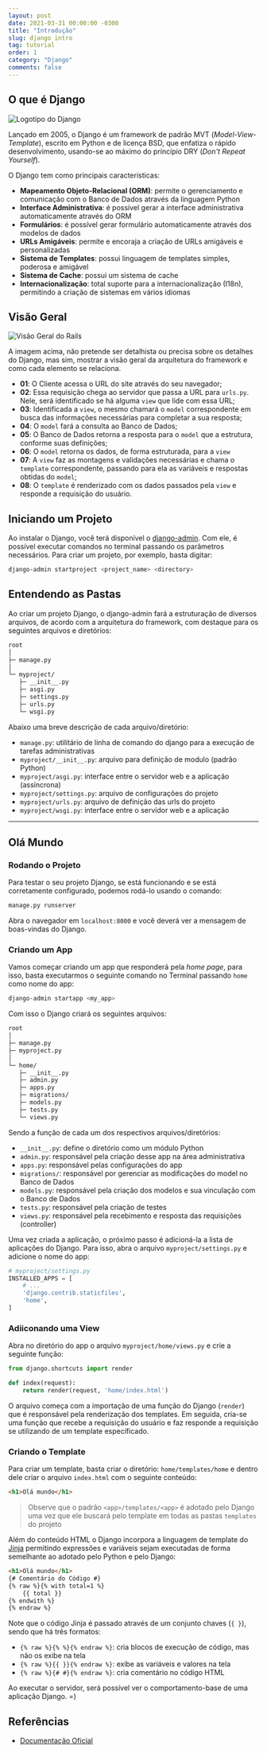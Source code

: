 ```yaml
---
layout: post
date: 2021-03-31 00:00:00 -0300
title: "Introdução"
slug: django intro
tag: tutorial
order: 1
category: "Django"
comments: false
---
```


## O que é Django

![Logotipo do Django](../assets/img/django.jpg)

Lançado em 2005, o Django é um framework de padrão MVT (_Model-View-Template_), escrito em Python e de licença BSD, que enfatiza o rápido desenvolvimento, usando-se ao máximo do princípio DRY (_Don't Repeat Yourself_).

O Django tem como principais características:

- **Mapeamento Objeto-Relacional (ORM)**: permite o gerenciamento e comunicação com o Banco de Dados através da linguagem Python
- **Interface Administrativa**: é possível gerar a interface administrativa automaticamente através do ORM
- **Formulários**: é possível gerar formulário automaticamente através dos modelos de dados
- **URLs Amigáveis**: permite e encoraja a criação de URLs amigáveis e personalizadas
- **Sistema de Templates**: possui linguagem de templates simples, poderosa e amigável
- **Sistema de Cache**: possui um sistema de cache
- **Internacionalização**: total suporte para a internacionalização (I18n), permitindo a criação de sistemas em vários idiomas

## Visão Geral

![Visão Geral do Rails](../assets/img/django_architecture.jpg)

A imagem acima, não pretende ser detalhista ou precisa sobre os detalhes do Django, mas sim, mostrar a visão geral da arquitetura do framework e como cada elemento se relaciona.

- **01**: O Cliente acessa o URL do site através do seu navegador;
- **02**: Essa requisição chega ao servidor que passa a URL para `urls.py`. Nele, será identificado se há alguma `view` que lide com essa URL;
- **03**: Identificada a `view`, o mesmo chamará o `model` correspondente em busca das informações necessárias para completar a sua resposta;
- **04**: O `model` fará a consulta ao Banco de Dados;
- **05**: O Banco de Dados retorna a resposta para o `model` que  a estrutura, conforme suas definições;
- **06**: O `model` retorna os dados, de forma estruturada, para a `view`
- **07**: A `view` faz as montagens e validações necessárias e chama o `template` correspondente, passando para ela as variáveis e respostas obtidas do `model`;
- **08**: O `template` é renderizado com os dados passados pela `view` e responde a requisição do usuário.

## Iniciando um Projeto

Ao instalar o Django, você terá disponível o [django-admin](https://docs.djangoproject.com/en/3.1/ref/django-admin/). Com ele, é possível executar comandos no terminal passando os parâmetros necessários. Para criar um projeto, por exemplo, basta digitar:

```bash
django-admin startproject <project_name> <directory>
```

## Entendendo as Pastas

Ao criar um projeto Django, o django-admin fará a estruturação de diversos arquivos, de acordo com a arquitetura do framework, com destaque para os seguintes arquivos e diretórios:

```bash
root
│
├─ manage.py
│
└─ myproject/
   ├─ __init__.py
   ├─ asgi.py
   ├─ settings.py
   ├─ urls.py
   └─ wsgi.py
```

Abaixo uma breve descrição de cada arquivo/diretório:

- `manage.py`: utilitário de linha de comando do django para a execução de tarefas administrativas
- `myproject/__init__.py`: arquivo para definição de modulo (padrão Python)
- `myproject/asgi.py`: interface entre o servidor web e a aplicação (assíncrona)
- `myproject/settings.py`: arquivo de configurações do projeto
- `myproject/urls.py`: arquivo de definição das urls do projeto
- `myproject/wsgi.py`: interface entre o servidor web e a aplicação

---

## Olá Mundo

### Rodando o Projeto

Para testar o seu projeto Django, se está funcionando e se está corretamente configurado, podemos rodá-lo usando o comando:

```bash
manage.py runserver
```

Abra o navegador em `localhost:8000` e você deverá ver a mensagem de boas-vindas do Django.

### Criando um App

Vamos começar criando um app que responderá pela _home page_, para isso, basta executarmos o seguinte comando no Terminal passando `home` como nome do app:

```bash
django-admin startapp <my_app>
```

Com isso o Django criará os seguintes arquivos:

```bash
root
│
├─ manage.py
├─ myproject.py
│
└─ home/
   ├─ __init__.py
   ├─ admin.py
   ├─ apps.py
   ├─ migrations/
   ├─ models.py
   ├─ tests.py
   └─ views.py
```

Sendo a função de cada um dos respectivos arquivos/diretórios:

- `__init__.py`: define o diretório como um módulo Python
- `admin.py`: responsável pela criação desse app na área administrativa
- `apps.py`: responsável pelas configurações do app
- `migrations/`: responsável por gerenciar as modificações do model no Banco de Dados
- `models.py`: responsável pela criação dos modelos e sua vinculação com o Banco de Dados
- `tests.py`: responsável pela criação de testes
- `views.py`: responsável pela recebimento e resposta das requisições (controller)

Uma vez criada a aplicação, o próximo passo é adicioná-la a lista de aplicações do Django. Para isso, abra o arquivo `myproject/settings.py` e adicione o nome do app:

```python
# myproject/settings.py
INSTALLED_APPS = [
    # ...
    'django.contrib.staticfiles',
    'home',
]
```

### Adiiconando uma View

Abra no diretório do app o arquivo `myproject/home/views.py` e crie a seguinte função:

```python
from django.shortcuts import render

def index(request):
    return render(request, 'home/index.html')
```

O arquivo começa com a importação de uma função do Django (`render`) que é responsável pela renderização dos templates. Em seguida, cria-se uma função que recebe a requisição do usuário e faz responde a requisição se utilizando de um template especificado.

### Criando o Template

Para criar um template, basta criar o diretório: `home/templates/home` e dentro dele criar o arquivo `index.html` com o seguinte conteúdo:

```html
<h1>Olá mundo</h1>
```

> Observe que o padrão `<app>/templates/<app>` é adotado pelo Django uma vez que ele buscará pelo template em todas as pastas `templates` do projeto

Além do conteúdo HTML o Django incorpora a linguagem de template do [Jinja](https://jinja.palletsprojects.com/en/2.11.x/) permitindo expressões e variáveis sejam executadas de forma semelhante ao adotado pelo Python e pelo Django:

```html
<h1>Olá mundo</h1>
{# Comentário do Código #}
{% raw %}{% with total=1 %}
    {{ total }}
{% endwith %}
{% endraw %}
```
Note que o código Jinja é passado através de um conjunto chaves (`{ }`), sendo que há três formatos:

- `{% raw %}{% %}{% endraw %}`: cria blocos de execução de código, mas não os exibe na tela
- `{% raw %}{{ }}{% endraw %}`: exibe as variáveis e valores na tela
- `{% raw %}{# #}{% endraw %}`: cria comentário no código HTML

Ao executar o servidor, será possível ver o comportamento-base de uma aplicação Django. =)

## Referências

- [Documentação Oficial](https://docs.djangoproject.com/en/3.2/)